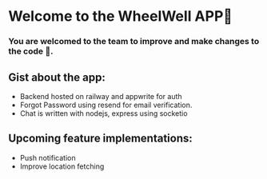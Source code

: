 # Welcome to the WheelWell APP👋
### You are welcomed to the team to improve and make changes to the code 🎉.

## Gist about the app:

- Backend hosted on railway and appwrite for auth
- Forgot Password using resend for email verification.
- Chat is written with nodejs, express using socketio

## Upcoming feature implementations:
- Push notification
- Improve location fetching

